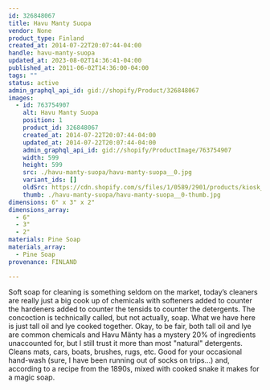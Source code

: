 ```yaml
---
id: 326848067
title: Havu Manty Suopa
vendor: None
product_type: Finland
created_at: 2014-07-22T20:07:44-04:00
handle: havu-manty-suopa
updated_at: 2023-08-02T14:36:41-04:00
published_at: 2011-06-02T14:36:00-04:00
tags: ""
status: active
admin_graphql_api_id: gid://shopify/Product/326848067
images:
  - id: 763754907
    alt: Havu Manty Suopa
    position: 1
    product_id: 326848067
    created_at: 2014-07-22T20:07:44-04:00
    updated_at: 2014-07-22T20:07:44-04:00
    admin_graphql_api_id: gid://shopify/ProductImage/763754907
    width: 599
    height: 599
    src: ./havu-manty-suopa/havu-manty-suopa__0.jpg
    variant_ids: []
    oldSrc: https://cdn.shopify.com/s/files/1/0589/2901/products/kiosk_fi_suopa.jpeg?v=1406074064
    thumb: ./havu-manty-suopa/havu-manty-suopa__0-thumb.jpg
dimensions: 6" x 3" x 2"
dimensions_array:
  - 6"
  - 3"
  - 2"
materials: Pine Soap
materials_array:
  - Pine Soap
provenance: FINLAND

---
```


Soft soap for cleaning is something seldom on the market, today’s cleaners are really just a big cook up of chemicals with softeners added to counter the hardeners added to counter the tensids to counter the detergents. The concoction is technically called, but not actually, soap. What we have here is just tall oil and lye cooked together. Okay, to be fair, both tall oil and lye are common chemicals and Havu Mänty has a mystery 20% of ingredients unaccounted for, but I still trust it more than most "natural" detergents. Cleans mats, cars, boats, brushes, rugs, etc. Good for your occasional hand-wash (sure, I have been running out of socks on trips...) and, according to a recipe from the 1890s, mixed with cooked snake it makes for a magic soap.